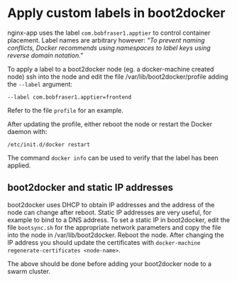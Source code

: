 # Apply custom labels in boot2docker
nginx-app uses the label `com.bobfraser1.apptier` to control container placement. Label names are arbitrary however: *"To prevent naming conflicts, Docker recommends using namespaces to label keys using reverse domain notation."*

To apply a label to a boot2docker node (eg. a docker-machine created node) ssh into the node and edit the file /var/lib/boot2docker/profile adding the `--label` argument:
```
--label com.bobfraser1.apptier=frontend
```
Refer to the file `profile` for an example.

After updating the profile, either reboot the node or restart the Docker daemon with:
```
/etc/init.d/docker restart
```
The command `docker info` can be used to verify that the label has been applied.
## boot2docker and static IP addresses
boot2docker uses DHCP to obtain IP addresses and the address of the node can change after reboot. Static IP addresses are very useful, for example to bind to a DNS address. To set a static IP in boot2docker, edit the file `bootsync.sh` for the appropriate network parameters and copy the file into the node in /var/lib/boot2docker. Reboot the node. After changing the IP address you should update the certificates with `docker-machine regenerate-certificates <node-name>`.

The above should be done before adding your boot2docker node to a swarm cluster.
